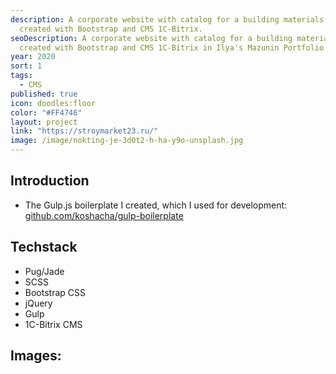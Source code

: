 ```yaml
---
description: A corporate website with catalog for a building materials store,
  created with Bootstrap and CMS 1C-Bitrix.
seoDescription: A corporate website with catalog for a building materials store,
  created with Bootstrap and CMS 1C-Bitrix in Ilya's Mazunin Portfolio
year: 2020
sort: 1
tags:
  - CMS
published: true
icon: doodles:floor
color: "#FF4746"
layout: project
link: "https://stroymarket23.ru/"
image: /image/nokting-je-3d0t2-h-ha-y9o-unsplash.jpg
---
```


## Introduction

- The Gulp.js boilerplate I created, which I used for development: [github.com/koshacha/gulp-boilerplate](https://github.com/koshacha/gulp-boilerplate)

## Techstack

- Pug/Jade
- SCSS
- Bootstrap CSS
- jQuery
- Gulp
- 1C-Bitrix CMS

## Images:
